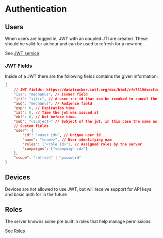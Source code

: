 # Authentication

## Users

When users are logged in, JWT with an coupled JTI are created. These should be valid for an hour and can be used to refresh for a new one.

See [JWT service](server\pkg\authentication\jwt_service.go)

### JWT Fields

Inside of a JWT there are the following fields contains the given information:

```json
{
    // JWT fields: https://datatracker.ietf.org/doc/html/rfc7519#section-4.1.1
    "iss": "mechanus", // Issuer field
    "jti": "<jti>", // A user <-> id that can be revoked to cancel the tokens generated
    "aud": "mechanus", // Audience field
    "exp": 0, // Expiration time
    "iat": 0, // Time the jwt was issued at
    "nbf": 0, // Not before time.
    "sub": "<subject>" // Subject of the jwt, in this case the same as user.id
    // Custom fields
    "user": {
        "id": "<user id>", // Unique user id
        "name": "<name>", // User identifying nam
        "roles": ["<role id>"], // Assigned roles by the server
        "campaigns": ["<campaign id>"]
    },
    "scope": "refresh" | "password"
}
```

## Devices

Devices are not allowed to use JWT, but will receive support for API keys and basic auth for in the future

## Roles

The server knowns some pre built in roles that help manage permissions:

See [Roles](server\pkg\authentication\roles\role.go)
